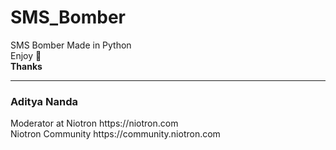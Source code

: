 # SMS_Bomber
SMS Bomber Made in Python <br>
Enjoy 🙂<br>
**Thanks** <hr>
<h3>Aditya Nanda</h3>
Moderator at Niotron https://niotron.com <br>
Niotron Community https://community.niotron.com
